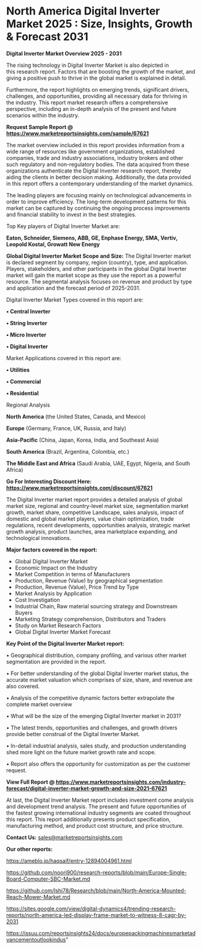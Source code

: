 # North America Digital Inverter Market 2025 : Size, Insights, Growth & Forecast 2031

<Strong> Digital Inverter Market Overview 2025 - 2031</strong>

The rising technology in Digital Inverter Market is also depicted in this research report. Factors that are boosting the growth of the market, and giving a positive push to thrive in the global market is explained in detail.

Furthermore, the report highlights on emerging trends, significant drivers, challenges, and opportunities, providing all necessary data for thriving in the industry. This report market research offers a comprehensive perspective, including an in-depth analysis of the present and future scenarios within the industry.

<strong>Request Sample Report @ <a href=https://www.marketreportsinsights.com/sample/67621>https://www.marketreportsinsights.com/sample/67621</a></strong>

The market overview included in this report provides information from a wide range of resources like government organizations, established companies, trade and industry associations, industry brokers and other such regulatory and non-regulatory bodies. The data acquired from these organizations authenticate the Digital Inverter research report, thereby aiding the clients in better decision making. Additionally, the data provided in this report offers a contemporary understanding of the market dynamics.

The leading players are focusing mainly on technological advancements in order to improve efficiency. The long-term development patterns for this market can be captured by continuing the ongoing process improvements and financial stability to invest in the best strategies.

Top Key players of Digital Inverter Market are:

<strong>Eaton, Schneider, Siemens, ABB, GE, Enphase Energy, SMA, Vertiv, Leopold Kostal, Growatt New Energy</strong>

<strong><b>Global Digital Inverter Market Scope and Size:</b></strong>
The Digital Inverter market is declared segment by company, region (country), type, and application. Players, stakeholders, and other participants in the global Digital Inverter market will gain the market scope as they use the report as a powerful resource. The segmental analysis focuses on revenue and product by type and application and the forecast period of 2025-2031.

Digital Inverter Market Types covered in this report are:

<strong>• Central Inverter

• String Inverter

• Micro Inverter

• Digital Inverter</strong>

Market Applications covered in this report are:

<strong>• Utilities

• Commercial

• Residential</strong> 

Regional Analysis

<strong>North America</strong> (the United States, Canada, and Mexico)

<strong>Europe</strong> (Germany, France, UK, Russia, and Italy)

<strong>Asia-Pacific</strong> (China, Japan, Korea, India, and Southeast Asia)

<strong>South America</strong> (Brazil, Argentina, Colombia, etc.)

<strong>The Middle East and Africa</strong> (Saudi Arabia, UAE, Egypt, Nigeria, and South Africa)

<strong>Go For Interesting Discount Here: <a href=https://www.marketreportsinsights.com/discount/67621>https://www.marketreportsinsights.com/discount/67621</a></strong>

The Digital Inverter market report provides a detailed analysis of global market size, regional and country-level market size, segmentation market growth, market share, competitive Landscape, sales analysis, impact of domestic and global market players, value chain optimization, trade regulations, recent developments, opportunities analysis, strategic market growth analysis, product launches, area marketplace expanding, and technological innovations.

<strong><b>Major factors covered in the report:</b></strong>
<ul>
  <li>Global Digital Inverter Market </li>
  <li>Economic Impact on the Industry</li>
  <li>Market Competition in terms of Manufacturers</li>
  <li>Production, Revenue (Value) by geographical segmentation</li>
  <li>Production, Revenue (Value), Price Trend by Type</li>
  <li>Market Analysis by Application</li>
  <li>Cost Investigation</li>
  <li>Industrial Chain, Raw material sourcing strategy and Downstream Buyers</li>
  <li>Marketing Strategy comprehension, Distributors and Traders</li>
  <li>Study on Market Research Factors</li>
  <li>Global Digital Inverter Market Forecast</li>
</ul>

<strong><b>Key Point of the Digital Inverter Market report:</b></strong>

• Geographical distribution, company profiling, and various other market segmentation are provided in the report.

• For better understanding of the global Digital Inverter market status, the accurate market valuation which comprises of size, share, and revenue are also covered.

• Analysis of the competitive dynamic factors better extrapolate the complete market overview

• What will be the size of the emerging Digital Inverter market in 2031?

• The latest trends, opportunities and challenges, and growth drivers provide better construal of the Digital Inverter Market.

• In-detail industrial analysis, sales study, and production understanding shed more light on the future market growth rate and scope.

• Report also offers the opportunity for customization as per the customer request.

<strong><b>View Full Report @ <a href=https://www.marketreportsinsights.com/industry-forecast/digital-inverter-market-growth-and-size-2021-67621>https://www.marketreportsinsights.com/industry-forecast/digital-inverter-market-growth-and-size-2021-67621</a></b></strong>


At last, the Digital Inverter Market report includes investment come analysis and development trend analysis. The present and future opportunities of the fastest growing international industry segments are coated throughout this report. This report additionally presents product specification, manufacturing method, and product cost structure, and price structure.

<strong>Contact Us:</strong>
sales@marketreportsinsights.com

<strong>Our other reports:</strong>

<a href=https://ameblo.jp/haqsaif/entry-12894004961.html>https://ameblo.jp/haqsaif/entry-12894004961.html</a>

<a href=https://github.com/noori900/research-reports/blob/main/Europe-Single-Board-Computer-SBC-Market.md>https://github.com/noori900/research-reports/blob/main/Europe-Single-Board-Computer-SBC-Market.md</a>

<a href=https://github.com/Ishi78/Research/blob/main/North-America-Mounted-Reach-Mower-Market.md>https://github.com/Ishi78/Research/blob/main/North-America-Mounted-Reach-Mower-Market.md</a>

<a href=https://sites.google.com/view/digital-dynamics4/trending-research-reports/north-america-led-display-frame-market-to-witness-8-cagr-by-2031>https://sites.google.com/view/digital-dynamics4/trending-research-reports/north-america-led-display-frame-market-to-witness-8-cagr-by-2031</a>

<a href=https://issuu.com/reportsinsights24/docs/europepackingmachinesmarketadvancementoutlookindus>https://issuu.com/reportsinsights24/docs/europepackingmachinesmarketadvancementoutlookindus</a>"
